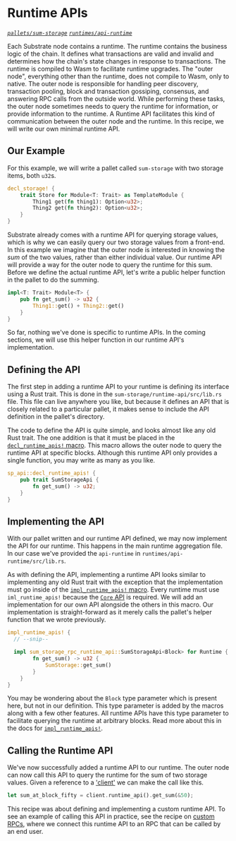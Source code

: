 # Runtime APIs

_[`pallets/sum-storage`](https://github.com/substrate-developer-hub/recipes/tree/master/pallets/sum-storage)_
_[`runtimes/api-runtime`](https://github.com/substrate-developer-hub/recipes/tree/master/runtimes/api-runtime)_

Each Substrate node contains a runtime. The runtime contains the business logic of the chain. It
defines what transactions are valid and invalid and determines how the chain's state changes in
response to transactions. The runtime is compiled to Wasm to facilitate runtime upgrades. The "outer
node", everything other than the runtime, does not compile to Wasm, only to native. The outer node
is responsible for handling peer discovery, transaction pooling, block and transaction gossiping,
consensus, and answering RPC calls from the outside world. While performing these tasks, the outer
node sometimes needs to query the runtime for information, or provide information to the runtime. A
Runtime API facilitates this kind of communication between the outer node and the runtime. In this
recipe, we will write our own minimal runtime API.

## Our Example

For this example, we will write a pallet called `sum-storage` with two storage items, both `u32`s.

```rust
decl_storage! {
	trait Store for Module<T: Trait> as TemplateModule {
		Thing1 get(fn thing1): Option<u32>;
		Thing2 get(fn thing2): Option<u32>;
	}
}
```

Substrate already comes with a runtime API for querying storage values, which is why we can easily
query our two storage values from a front-end. In this example we imagine that the outer node is
interested in knowing the _sum_ of the two values, rather than either individual value. Our runtime
API will provide a way for the outer node to query the runtime for this sum. Before we define the
actual runtime API, let's write a public helper function in the pallet to do the summing.

```rust
impl<T: Trait> Module<T> {
	pub fn get_sum() -> u32 {
		Thing1::get() + Thing2::get()
	}
}
```

So far, nothing we've done is specific to runtime APIs. In the coming sections, we will use this
helper function in our runtime API's implementation.

## Defining the API

The first step in adding a runtime API to your runtime is defining its interface using a Rust trait.
This is done in the `sum-storage/runtime-api/src/lib.rs` file. This file can live anywhere you like,
but because it defines an API that is closely related to a particular pallet, it makes sense to
include the API definition in the pallet's directory.

The code to define the API is quite simple, and looks almost like any old Rust trait. The one
addition is that it must be placed in the
[`decl_runtime_apis!` macro](https://substrate.dev/rustdocs/v2.0.0-rc2/sp_api/macro.decl_runtime_apis.html). This
macro allows the outer node to query the runtime API at specific blocks. Although this runtime API
only provides a single function, you may write as many as you like.

```rust
sp_api::decl_runtime_apis! {
	pub trait SumStorageApi {
		fn get_sum() -> u32;
	}
}
```

## Implementing the API

With our pallet written and our runtime API defined, we may now implement the API for our runtime.
This happens in the main runtime aggregation file. In our case we've provided the `api-runtime` in
`runtimes/api-runtime/src/lib.rs`.

As with defining the API, implementing a runtime API looks similar to implementing any old Rust
trait with the exception that the implementation must go inside of the
[`impl_runtime_apis!` macro](https://substrate.dev/rustdocs/v2.0.0-rc2/sp_api/macro.impl_runtime_apis.html). Every
runtime must use `iml_runtime_apis!` because the
[`Core` API](https://substrate.dev/rustdocs/v2.0.0-rc2/sp_api/trait.Core.html) is required. We will add an
implementation for our own API alongside the others in this macro. Our implementation is
straight-forward as it merely calls the pallet's helper function that we wrote previously.

```rust
impl_runtime_apis! {
  // --snip--

  impl sum_storage_rpc_runtime_api::SumStorageApi<Block> for Runtime {
		fn get_sum() -> u32 {
			SumStorage::get_sum()
		}
	}
}
```

You may be wondering about the `Block` type parameter which is present here, but not in our
definition. This type parameter is added by the macros along with a few other features. All runtime
APIs have this type parameter to facilitate querying the runtime at arbitrary blocks. Read more
about this in the docs for
[`impl_runtime_apis!`](https://substrate.dev/rustdocs/v2.0.0-rc2/sp_api/macro.impl_runtime_apis.html).

## Calling the Runtime API

We've now successfully added a runtime API to our runtime. The outer node can now call this API to
query the runtime for the sum of two storage values. Given a reference to a
['client'](https://substrate.dev/rustdocs/v2.0.0-rc2/sc_service/client/struct.Client.html) we can make the call like
this.

```rust
let sum_at_block_fifty = client.runtime_api().get_sum(&50);
```

This recipe was about defining and implementing a custom runtime API. To see an example of calling
this API in practice, see the recipe on [custom RPCs](./custom-rpc.md), where we connect this
runtime API to an RPC that can be called by an end user.
